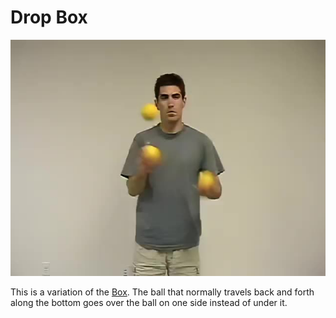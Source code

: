 # Drop Box

![DropBox](/site/videos/poster/dropbox.jpg)

This is a variation of the [Box](/site/en/box/README.md). The ball that normally travels back and forth along the bottom goes over the ball on one side instead of under it.

